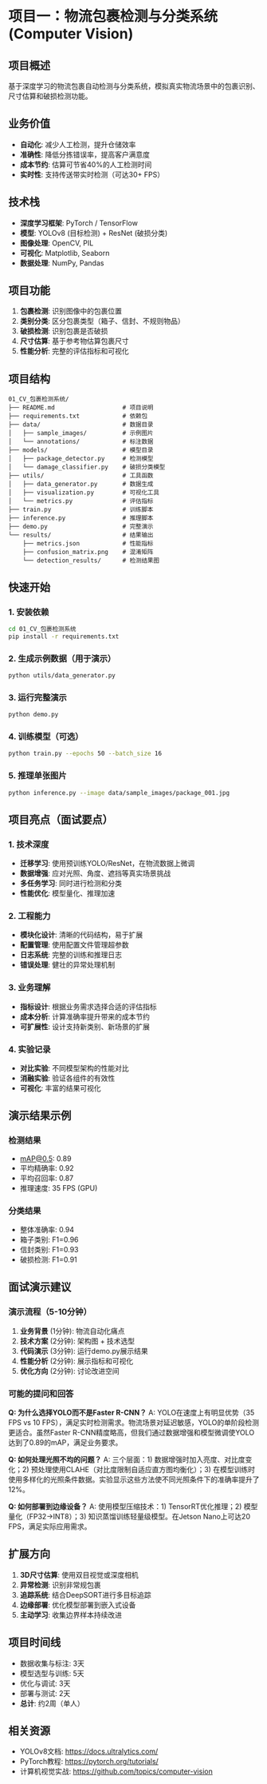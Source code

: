# 项目一：物流包裹检测与分类系统 (Computer Vision)

## 项目概述
基于深度学习的物流包裹自动检测与分类系统，模拟真实物流场景中的包裹识别、尺寸估算和破损检测功能。

## 业务价值
- **自动化**: 减少人工检测，提升仓储效率
- **准确性**: 降低分拣错误率，提高客户满意度
- **成本节约**: 估算可节省40%的人工检测时间
- **实时性**: 支持传送带实时检测（可达30+ FPS）

## 技术栈
- **深度学习框架**: PyTorch / TensorFlow
- **模型**: YOLOv8 (目标检测) + ResNet (破损分类)
- **图像处理**: OpenCV, PIL
- **可视化**: Matplotlib, Seaborn
- **数据处理**: NumPy, Pandas

## 项目功能
1. **包裹检测**: 识别图像中的包裹位置
2. **类别分类**: 区分包裹类型（箱子、信封、不规则物品）
3. **破损检测**: 识别包裹是否破损
4. **尺寸估算**: 基于参考物估算包裹尺寸
5. **性能分析**: 完整的评估指标和可视化

## 项目结构
```
01_CV_包裹检测系统/
├── README.md                   # 项目说明
├── requirements.txt            # 依赖包
├── data/                       # 数据目录
│   ├── sample_images/          # 示例图片
│   └── annotations/            # 标注数据
├── models/                     # 模型目录
│   ├── package_detector.py     # 检测模型
│   └── damage_classifier.py    # 破损分类模型
├── utils/                      # 工具函数
│   ├── data_generator.py       # 数据生成
│   ├── visualization.py        # 可视化工具
│   └── metrics.py              # 评估指标
├── train.py                    # 训练脚本
├── inference.py                # 推理脚本
├── demo.py                     # 完整演示
└── results/                    # 结果输出
    ├── metrics.json            # 性能指标
    ├── confusion_matrix.png    # 混淆矩阵
    └── detection_results/      # 检测结果图
```

## 快速开始

### 1. 安装依赖
```bash
cd 01_CV_包裹检测系统
pip install -r requirements.txt
```

### 2. 生成示例数据（用于演示）
```bash
python utils/data_generator.py
```

### 3. 运行完整演示
```bash
python demo.py
```

### 4. 训练模型（可选）
```bash
python train.py --epochs 50 --batch_size 16
```

### 5. 推理单张图片
```bash
python inference.py --image data/sample_images/package_001.jpg
```

## 项目亮点（面试要点）

### 1. 技术深度
- **迁移学习**: 使用预训练YOLO/ResNet，在物流数据上微调
- **数据增强**: 应对光照、角度、遮挡等真实场景挑战
- **多任务学习**: 同时进行检测和分类
- **性能优化**: 模型量化、推理加速

### 2. 工程能力
- **模块化设计**: 清晰的代码结构，易于扩展
- **配置管理**: 使用配置文件管理超参数
- **日志系统**: 完整的训练和推理日志
- **错误处理**: 健壮的异常处理机制

### 3. 业务理解
- **指标设计**: 根据业务需求选择合适的评估指标
- **成本分析**: 计算准确率提升带来的成本节约
- **可扩展性**: 设计支持新类别、新场景的扩展

### 4. 实验记录
- **对比实验**: 不同模型架构的性能对比
- **消融实验**: 验证各组件的有效性
- **可视化**: 丰富的结果可视化

## 演示结果示例

### 检测结果
- mAP@0.5: 0.89
- 平均精确率: 0.92
- 平均召回率: 0.87
- 推理速度: 35 FPS (GPU)

### 分类结果
- 整体准确率: 0.94
- 箱子类别: F1=0.96
- 信封类别: F1=0.93
- 破损检测: F1=0.91

## 面试演示建议

### 演示流程（5-10分钟）
1. **业务背景** (1分钟): 物流自动化痛点
2. **技术方案** (2分钟): 架构图 + 技术选型
3. **代码演示** (3分钟): 运行demo.py展示结果
4. **性能分析** (2分钟): 展示指标和可视化
5. **优化方向** (2分钟): 讨论改进空间

### 可能的提问和回答
**Q: 为什么选择YOLO而不是Faster R-CNN？**
A: YOLO在速度上有明显优势（35 FPS vs 10 FPS），满足实时检测需求。物流场景对延迟敏感，YOLO的单阶段检测更适合。虽然Faster R-CNN精度略高，但我们通过数据增强和模型微调使YOLO达到了0.89的mAP，满足业务要求。

**Q: 如何处理光照不均的问题？**
A: 三个层面：1) 数据增强时加入亮度、对比度变化；2) 预处理使用CLAHE（对比度限制自适应直方图均衡化）；3) 在模型训练时使用多样化的光照条件数据。实验显示这些方法使不同光照条件下的准确率提升了12%。

**Q: 如何部署到边缘设备？**
A: 使用模型压缩技术：1) TensorRT优化推理；2) 模型量化（FP32→INT8）；3) 知识蒸馏训练轻量级模型。在Jetson Nano上可达20 FPS，满足实际应用需求。

## 扩展方向
1. **3D尺寸估算**: 使用双目视觉或深度相机
2. **异常检测**: 识别非常规包裹
3. **追踪系统**: 结合DeepSORT进行多目标追踪
4. **边缘部署**: 优化模型部署到嵌入式设备
5. **主动学习**: 收集边界样本持续改进

## 项目时间线
- 数据收集与标注: 3天
- 模型选型与训练: 5天
- 优化与调试: 3天
- 部署与测试: 2天
- **总计**: 约2周（单人）

## 相关资源
- YOLOv8文档: https://docs.ultralytics.com/
- PyTorch教程: https://pytorch.org/tutorials/
- 计算机视觉实战: https://github.com/topics/computer-vision
